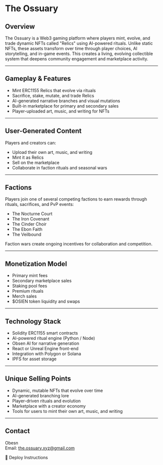 # The Ossuary

## Overview

The Ossuary is a Web3 gaming platform where players mint, evolve, and trade dynamic NFTs called "Relics" using AI-powered rituals. Unlike static NFTs, these assets transform over time through player choices, AI storytelling, and in-game events. This creates a living, evolving collectible system that deepens community engagement and marketplace activity.

---

## Gameplay & Features

- Mint ERC1155 Relics that evolve via rituals
- Sacrifice, stake, mutate, and trade Relics
- AI-generated narrative branches and visual mutations
- Built-in marketplace for primary and secondary sales
- Player-uploaded art, music, and writing for NFTs

---

## User-Generated Content

Players and creators can:
- Upload their own art, music, and writing
- Mint it as Relics
- Sell on the marketplace
- Collaborate in faction rituals and seasonal wars

---

## Factions

Players join one of several competing factions to earn rewards through rituals, sacrifices, and PvP events:

- The Nocturne Court
- The Iron Covenant
- The Cinder Choir
- The Ebon Faith
- The Veilbound

Faction wars create ongoing incentives for collaboration and competition.

---

## Monetization Model

- Primary mint fees
- Secondary marketplace sales
- Staking pool fees
- Premium rituals
- Merch sales
- $OSIEN token liquidity and swaps

---

## Technology Stack

- Solidity ERC1155 smart contracts
- AI-powered ritual engine (Python / Node)
- Obsen AI for narrative generation
- React or Unreal Engine front-end
- Integration with Polygon or Solana
- IPFS for asset storage

---

## Unique Selling Points

- Dynamic, mutable NFTs that evolve over time
- AI-generated branching lore
- Player-driven rituals and evolution
- Marketplace with a creator economy
- Tools for users to mint their own art, music, and writing

---

## Contact

Obesn  
Email: the.ossuary.xyz@gmail.com

📄 Deploy Instructions 